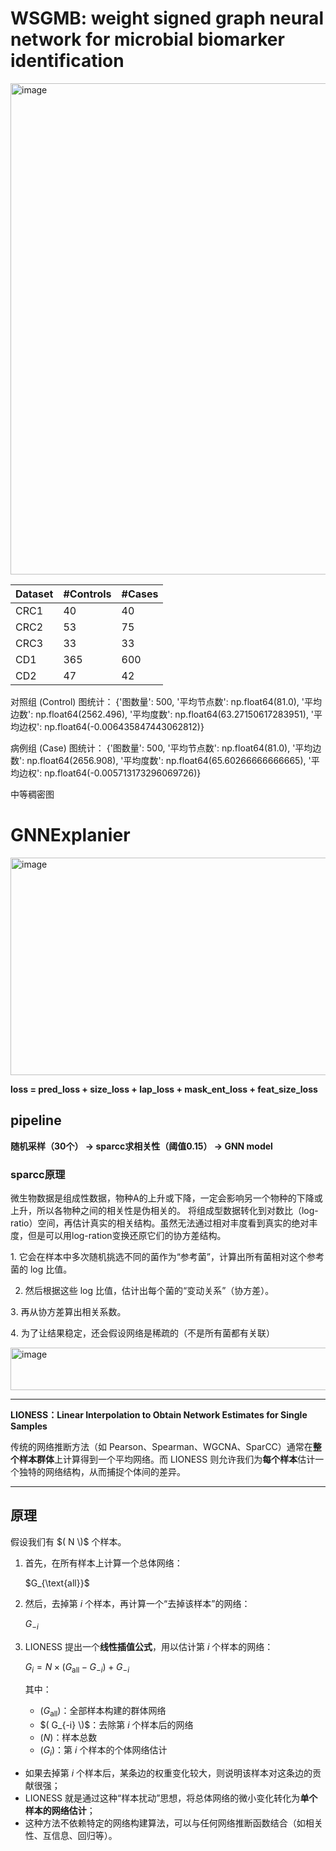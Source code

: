 # WSGMB: weight signed graph neural network for microbial biomarker identification

<img width="1173" height="786" alt="image" src="https://github.com/user-attachments/assets/23a0a69f-386e-4486-af34-560ad56055c6" /> 

| Dataset | #Controls | #Cases |
|---------|---------|---------|
| CRC1   | 40   | 40   |
| CRC2   | 53   | 75   |
| CRC3   | 33   | 33   |
| CD1   | 365   | 600   |
| CD2   | 47   | 42   | 

对照组 (Control) 图统计： {'图数量': 500, '平均节点数': np.float64(81.0), '平均边数': np.float64(2562.496), '平均度数': np.float64(63.27150617283951), '平均边权': np.float64(-0.006435847443062812)} 

病例组 (Case) 图统计： {'图数量': 500, '平均节点数': np.float64(81.0), '平均边数': np.float64(2656.908), '平均度数': np.float64(65.60266666666665), '平均边权': np.float64(-0.005713173296069726)} 

中等稠密图 

# GNNExplanier 
<img width="1029" height="348" alt="image" src="https://github.com/user-attachments/assets/4299ca5a-edc0-4099-b74e-ac9b7d9d29df" /> 

**loss = pred_loss + size_loss + lap_loss + mask_ent_loss + feat_size_loss** 


## pipeline 

**随机采样（30个） -> sparcc求相关性（阈值0.15） -> GNN model** 
### sparcc原理 
微生物数据是组成性数据，物种A的上升或下降，一定会影响另一个物种的下降或上升，所以各物种之间的相关性是伪相关的。 
将组成型数据转化到对数比（log-ratio）空间，再估计真实的相关结构。虽然无法通过相对丰度看到真实的绝对丰度，但是可以用log-ration变换还原它们的协方差结构。 

1️. 它会在样本中多次随机挑选不同的菌作为“参考菌”，计算出所有菌相对这个参考菌的 log 比值。

2. 然后根据这些 log 比值，估计出每个菌的“变动关系”（协方差）。

3️. 再从协方差算出相关系数。  

4️. 为了让结果稳定，还会假设网络是稀疏的（不是所有菌都有关联）

<img width="1003" height="68" alt="image" src="https://github.com/user-attachments/assets/e9c72ff9-dba8-4313-9410-6fcc5d364e02" /> 

---
**LIONESS：Linear Interpolation to Obtain Network Estimates for Single Samples**

传统的网络推断方法（如 Pearson、Spearman、WGCNA、SparCC）通常在**整个样本群体**上计算得到一个平均网络。而 LIONESS 则允许我们为**每个样本**估计一个独特的网络结构，从而捕捉个体间的差异。

---

## 原理

假设我们有 $( N \)$ 个样本。

1. 首先，在所有样本上计算一个总体网络：

   $G_{\text{all}}\$

2. 然后，去掉第 $i$ 个样本，再计算一个“去掉该样本”的网络：

   $G_{-i}$
4. LIONESS 提出一个**线性插值公式**，用以估计第 $i$ 个样本的网络：

   $G_i = N \times (G_{\text{all}} - G_{-i}) + G_{-i}$

   其中：
   - $(G_{\text{all}})$：全部样本构建的群体网络  
   - $( G_{-i} \)$：去除第 $i$ 个样本后的网络  
   - $(N)$：样本总数  
   - $(G_i)$：第 $i$ 个样本的个体网络估计

- 如果去掉第 $i$ 个样本后，某条边的权重变化较大，则说明该样本对这条边的贡献很强；
- LIONESS 就是通过这种“样本扰动”思想，将总体网络的微小变化转化为**单个样本的网络估计**；
- 这种方法不依赖特定的网络构建算法，可以与任何网络推断函数结合（如相关性、互信息、回归等）。



